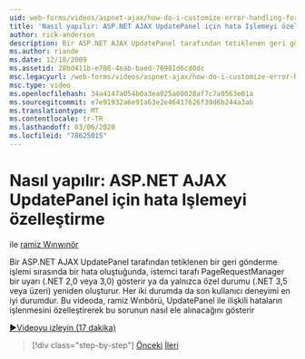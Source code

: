 ```yaml
---
uid: web-forms/videos/aspnet-ajax/how-do-i-customize-error-handling-for-the-aspnet-ajax-updatepanel
title: 'Nasıl yapılır: ASP.NET AJAX UpdatePanel için hata Işlemeyi özelleştirme | Microsoft Docs'
author: rick-anderson
description: Bir ASP.NET AJAX UpdatePanel tarafından tetiklenen geri gönderme işlemi sırasında bir hata oluştuğunda, istemci tarafı PageRequestManager bir uyarı (. NE...
ms.author: riande
ms.date: 12/18/2009
ms.assetid: 28bd411b-e708-4eab-baed-76981d6cd0dc
msc.legacyurl: /web-forms/videos/aspnet-ajax/how-do-i-customize-error-handling-for-the-aspnet-ajax-updatepanel
msc.type: video
ms.openlocfilehash: 34a4147a054b0a3ea025a08028af7c7a9563e01a
ms.sourcegitcommit: e7e91932a6e91a63e2e46417626f39d6b244a3ab
ms.translationtype: MT
ms.contentlocale: tr-TR
ms.lasthandoff: 03/06/2020
ms.locfileid: "78625015"
---
```

# <a name="how-do-i-customize-error-handling-for-the-aspnet-ajax-updatepanel"></a>Nasıl yapılır: ASP.NET AJAX UpdatePanel için hata Işlemeyi özelleştirme

ile [ramiz Wınwınör](https://twitter.com/robwindsor)

Bir ASP.NET AJAX UpdatePanel tarafından tetiklenen bir geri gönderme işlemi sırasında bir hata oluştuğunda, istemci tarafı PageRequestManager bir uyarı (.NET 2,0 veya 3,0) gösterir ya da yalnızca özel durumu (.NET 3,5 veya üzeri) yeniden oluşturur. Her iki durumda da son kullanıcı deneyimi en iyi durumdur. Bu videoda, ramiz Wınbörü, UpdatePanel ile ilişkili hataların işlenmesini özelleştirerek bu sorunun nasıl ele alınacağını gösterir

[&#9654;Videoyu izleyin (17 dakika)](https://channel9.msdn.com/Blogs/ASP-NET-Site-Videos/how-do-i-customize-error-handling-for-the-aspnet-ajax-updatepanel)

> [!div class="step-by-step"]
> [Önceki](set-up-your-development-environment-for-aspnet-20.md)
> [İleri](how-do-i-use-aspnet-ajax-client-templates.md)
